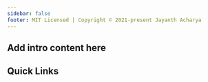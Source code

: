 ```yaml
---
sidebar: false
footer: MIT Licensed | Copyright © 2021-present Jayanth Acharya
---
```


## Add intro content here

## Quick Links
<Home/>